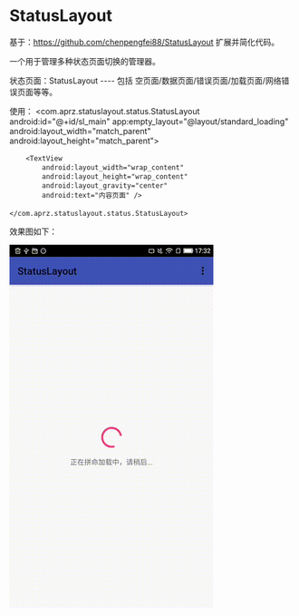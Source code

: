 # StatusLayout
基于：https://github.com/chenpengfei88/StatusLayout 扩展并简化代码。

一个用于管理多种状态页面切换的管理器。

状态页面：StatusLayout ---- 包括 空页面/数据页面/错误页面/加载页面/网络错误页面等等。

使用：
    <com.aprz.statuslayout.status.StatusLayout
        android:id="@+id/sl_main"
        app:empty_layout="@layout/standard_loading"
        android:layout_width="match_parent"
        android:layout_height="match_parent">

        <TextView
            android:layout_width="wrap_content"
            android:layout_height="wrap_content"
            android:layout_gravity="center"
            android:text="内容页面" />

    </com.aprz.statuslayout.status.StatusLayout>

效果图如下：

![](https://github.com/aprz512/StatusLayout/blob/master/statuslayout.gif)